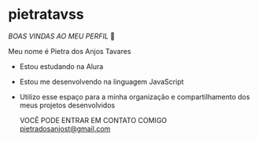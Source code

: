 # pietratavss
*BOAS VINDAS AO MEU PERFIL*  🖤

Meu nome é Pietra dos Anjos Tavares 
* Estou estudando na Alura
* Estou me desenvolvendo na linguagem JavaScript
* Utilizo esse espaço para a minha organização e compartilhamento dos meus projetos desenvolvidos
  
  VOCÊ PODE ENTRAR EM CONTATO COMIGO 
  pietradosanjost@gmail.com 
